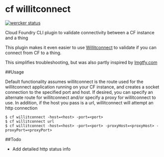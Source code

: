 # cf willitconnect

[![wercker status](https://app.wercker.com/status/6947d629f21a39d5700a5c50b705fe86/s "wercker status")](https://app.wercker.com/project/bykey/6947d629f21a39d5700a5c50b705fe86)

Cloud Foundry CLI plugin to validate connectivity between a CF instance and a thing

This plugin makes it even easier to use [Willitconnect](https://github.com/krujos/willitconnect) to validate if you can connect from CF to a thing.

This simplifies troubleshooting, but was also partly inspired by [lmgtfy.com](http://lmgtfy.com/)

##Usage

Default functionality assumes willitconnect is the route used for the willitconnect application running on your CF instance, and creates a socket connection to the specified port and host.  If desired, you can specify an alternate
route for willitconnect and/or specify a proxy for willitconnect to use.    In addition, if the host you pass is a url,
willitconnect will attempt an http connection

```
$ cf willitconnect -host=<host> -port=<port>
$ cf willitconnect url
$ cf willitconnect -host=<host> -port=<port> -proxyHost=<proxyHost> -proxyPort=<proxyPort>
```

##Todo

* Add detailed http status info
